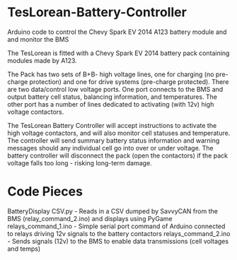 # TesLorean-Battery-Controller
Arduino code to control the Chevy Spark EV 2014 A123 battery module and and monitor the BMS

The TesLorean is fitted with a Chevy Spark EV 2014 battery pack containing modules made by A123.

The Pack has two sets of B+B- high voltage lines, one for charging (no pre-charge protection) and one for drive systems (pre-charge protected).  There are two data/control low voltage ports.  One port connects to the BMS and output battery cell status, balancing information, and temperatures.  The other port has a number of lines dedicated to activating (with 12v) high voltage contactors.

The TesLorean Battery Controller will accept instructions to activate the high voltage contactors, and will also monitor cell statuses and temperature.  The controller will send summary battery status information and warning messages should any individual cell go into over or under voltage.  The battery controller will disconnect the pack (open the contactors) if the pack voltage falls too long - risking long-term damage.

Code Pieces
===========
BatteryDisplay CSV.py   - Reads in a CSV dumped by SavvyCAN from the BMS (relay_command_2.ino) and displays using PyGame
relays_command_1.ino    - Simple serial port command of Arduino connected to relays driving 12v signals to the battery contactors
relays_command_2.ino    - Sends signals (12v) to the BMS to enable data transmissions (cell voltages and temps)
